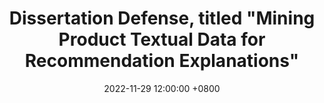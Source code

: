---
title: Dissertation Defense, titled "Mining Product Textual Data for Recommendation Explanations"
date: 2022-11-29 12:00:00 +0800
highlight: true
---